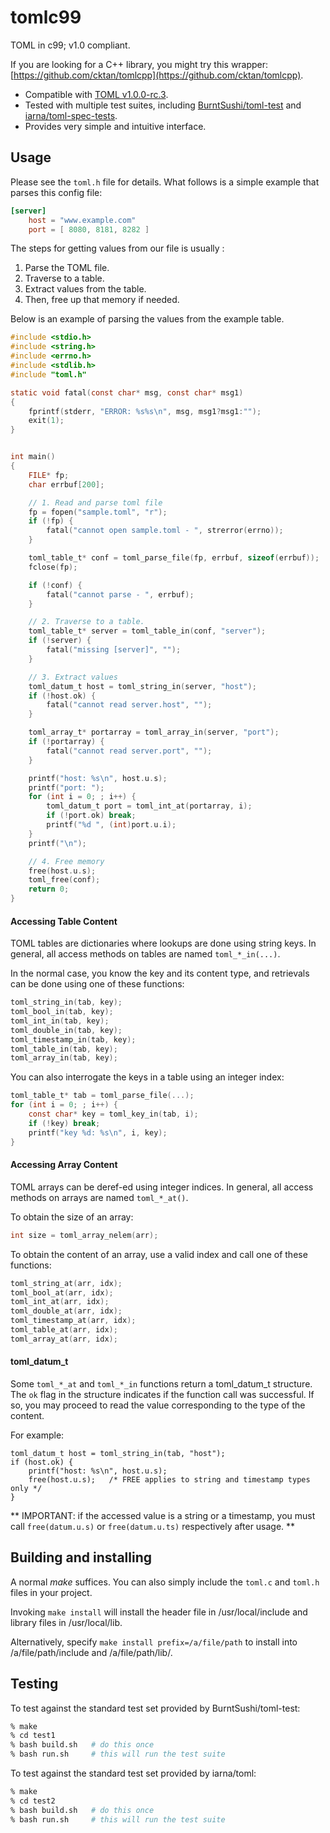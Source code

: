 # tomlc99

TOML in c99; v1.0 compliant.

If you are looking for a C++ library, you might try this wrapper: [https://github.com/cktan/tomlcpp](https://github.com/cktan/tomlcpp).

* Compatible with [TOML v1.0.0-rc.3](https://toml.io/en/v1.0.0-rc.3).
* Tested with multiple test suites, including
[BurntSushi/toml-test](https://github.com/BurntSushi/toml-test) and
[iarna/toml-spec-tests](https://github.com/iarna/toml-spec-tests).
* Provides very simple and intuitive interface.


## Usage

Please see the `toml.h` file for details. What follows is a simple example that
parses this config file:

```toml
[server]
	host = "www.example.com"
	port = [ 8080, 8181, 8282 ]
```

The steps for getting values from our file is usually :

1. Parse the TOML file.
2. Traverse to a table.
3. Extract values from the table.
4. Then, free up that memory if needed.

Below is an example of parsing the values from the example table.

```c
#include <stdio.h>
#include <string.h>
#include <errno.h>
#include <stdlib.h>
#include "toml.h"

static void fatal(const char* msg, const char* msg1)
{
	fprintf(stderr, "ERROR: %s%s\n", msg, msg1?msg1:"");
	exit(1);
}


int main()
{
	FILE* fp;
	char errbuf[200];

	// 1. Read and parse toml file
	fp = fopen("sample.toml", "r");
	if (!fp) {
		fatal("cannot open sample.toml - ", strerror(errno));
	}

	toml_table_t* conf = toml_parse_file(fp, errbuf, sizeof(errbuf));
	fclose(fp);

	if (!conf) {
		fatal("cannot parse - ", errbuf);
	}

	// 2. Traverse to a table.
	toml_table_t* server = toml_table_in(conf, "server");
	if (!server) {
		fatal("missing [server]", "");
	}

	// 3. Extract values
	toml_datum_t host = toml_string_in(server, "host");
	if (!host.ok) {
		fatal("cannot read server.host", "");
	}

	toml_array_t* portarray = toml_array_in(server, "port");
	if (!portarray) {
		fatal("cannot read server.port", "");
	}

	printf("host: %s\n", host.u.s);
	printf("port: ");
	for (int i = 0; ; i++) {
		toml_datum_t port = toml_int_at(portarray, i);
		if (!port.ok) break;
		printf("%d ", (int)port.u.i);
	}
	printf("\n");

	// 4. Free memory
	free(host.u.s);
	toml_free(conf);
	return 0;
}
```

#### Accessing Table Content

TOML tables are dictionaries where lookups are done using string keys. In
general, all access methods on tables are named `toml_*_in(...)`.

In the normal case, you know the key and its content type, and retrievals can be done
using one of these functions:
```c
toml_string_in(tab, key);
toml_bool_in(tab, key);
toml_int_in(tab, key);
toml_double_in(tab, key);
toml_timestamp_in(tab, key);
toml_table_in(tab, key);
toml_array_in(tab, key);
```

You can also interrogate the keys in a table using an integer index:
```c
toml_table_t* tab = toml_parse_file(...);
for (int i = 0; ; i++) {
    const char* key = toml_key_in(tab, i);
    if (!key) break;
    printf("key %d: %s\n", i, key);
}
```

#### Accessing Array Content

TOML arrays can be deref-ed using integer indices. In general, all access methods on arrays are named `toml_*_at()`.

To obtain the size of an array:
```c
int size = toml_array_nelem(arr);
```

To obtain the content of an array, use a valid index and call one of these functions:
```c
toml_string_at(arr, idx);
toml_bool_at(arr, idx);
toml_int_at(arr, idx);
toml_double_at(arr, idx);
toml_timestamp_at(arr, idx);
toml_table_at(arr, idx);
toml_array_at(arr, idx);
```

#### toml_datum_t

Some `toml_*_at` and `toml_*_in` functions return a toml_datum_t
structure. The `ok` flag in the structure indicates if the function
call was successful. If so, you may proceed to read the value
corresponding to the type of the content.

For example:
```
toml_datum_t host = toml_string_in(tab, "host");
if (host.ok) {
	printf("host: %s\n", host.u.s);
	free(host.u.s);   /* FREE applies to string and timestamp types only */
}
```

** IMPORTANT: if the accessed value is a string or a timestamp, you must call `free(datum.u.s)` or `free(datum.u.ts)` respectively after usage. **

## Building and installing

A normal *make* suffices. You can also simply include the
`toml.c` and `toml.h` files in your project.

Invoking `make install` will install the header file in
/usr/local/include and library files in /usr/local/lib.

Alternatively, specify `make install prefix=/a/file/path` to install into
/a/file/path/include and /a/file/path/lib/.

## Testing

To test against the standard test set provided by BurntSushi/toml-test:

```sh
% make
% cd test1
% bash build.sh   # do this once
% bash run.sh     # this will run the test suite
```


To test against the standard test set provided by iarna/toml:

```sh
% make
% cd test2
% bash build.sh   # do this once
% bash run.sh     # this will run the test suite
```
